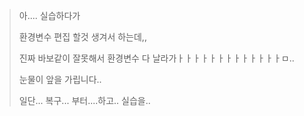 > 아.... 실습하다가
>
> 환경변수 편집 할것 생겨서 하는데,,
>
> 진짜 바보같이 잘못해서 환경변수 다 날라가ㅏㅏㅏㅏㅏㅏㅏㅏㅏㅏㅏㅏㅏㅁ..
>
> 눈물이 앞을 가립니다..
>
> 일단... 복구... 부터....하고.. 실습을..
